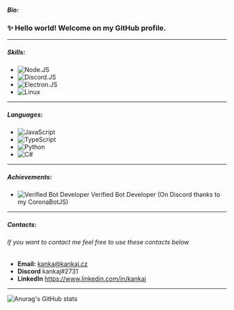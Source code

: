 ##### Bio: 
### ✨ Hello world! Welcome on my GitHub profile.
--- 

##### Skills:
-   ![Node.JS](https://img.shields.io/badge/-Node.JS-black?style=flat-square&logo=Node.js)
-   ![Discord.JS](https://img.shields.io/badge/-Discord.JS-black?style=flat-square&logo=Discord)
-   ![Electron.JS](https://img.shields.io/badge/-Electron.JS-black?style=flat-square&logo=Electron)
-   ![Linux](https://img.shields.io/badge/-Linux-black?style=flat-square&logo=Linux)
---



##### Languages: 
-   ![JavaScript](https://img.shields.io/badge/-JavaScript-black?style=flat-square&logo=JavaScript)
-   ![TypeScript](https://img.shields.io/badge/-TypeScript-black?style=flat-square&logo=TypeScript)
-   ![Python](https://img.shields.io/badge/-Python-black?style=flat-square&logo=Python)
-   ![C#](https://img.shields.io/badge/-C%23-black?style=flat-square&logo=C%20sharp)
---

##### Achievements: 
- ![Verified Bot Developer](https://i.imgur.com/xvNzOBQ_d.webp) Verified Bot Developer (On Discord thanks to my CoronaBotJS)
---

##### Contacts:
###### If you want to contact me feel free to use these contacts below
- **Email:** kanka@kankaj.cz
- **Discord** kankaj#2731
- **LinkedIn** https://www.linkedin.com/in/kankaj
---

![Anurag's GitHub stats](https://github-readme-stats.vercel.app/api?username=kankajm&show_icons=true&theme=tokyonight)
